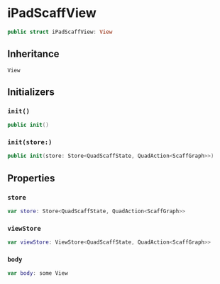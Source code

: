 # iPadScaffView

``` swift
public struct iPadScaffView:​ View
```

## Inheritance

`View`

## Initializers

### `init()`

``` swift
public init()
```

### `init(store:​)`

``` swift
public init(store:​ Store<QuadScaffState, QuadAction<ScaffGraph>>)
```

## Properties

### `store`

``` swift
var store:​ Store<QuadScaffState, QuadAction<ScaffGraph>>
```

### `viewStore`

``` swift
var viewStore:​ ViewStore<QuadScaffState, QuadAction<ScaffGraph>>
```

### `body`

``` swift
var body:​ some View
```
